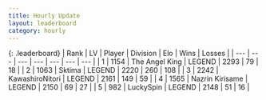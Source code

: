 ```yaml
---
title: Hourly Update
layout: leaderboard
category: hourly
---
```


{: .leaderboard}
| Rank | LV | Player | Division | Elo | Wins | Losses |
| --- | --- | --- | --- | --- | --- | --- |
| <span data-change="0">1</span> | 1154 | <span title="ID: 547162">The Angel King</span> | LEGEND | <span data-change="0">2293</span> | <span data-change="0">79</span> | <span data-change="0">18</span> |
| <span data-change="0">2</span> | 1063 | <span title="ID: 353063">Sktima</span> | LEGEND | <span data-change="0">2220</span> | <span data-change="0">260</span> | <span data-change="0">108</span> |
| <span data-change="2">3</span> | 2242 | <span title="ID: 164871">KawashiroNitori</span> | LEGEND | <span data-change="16">2161</span> | <span data-change="5">149</span> | <span data-change="1">59</span> |
| <span data-change="-1">4</span> | 1565 | <span title="ID: 315148">Nazrin Kirisame</span> | LEGEND | <span data-change="0">2150</span> | <span data-change="0">69</span> | <span data-change="0">27</span> |
| <span data-change="-1">5</span> | 982 | <span title="ID: 498412">LuckySpin</span> | LEGEND | <span data-change="0">2148</span> | <span data-change="0">51</span> | <span data-change="0">16</span> |